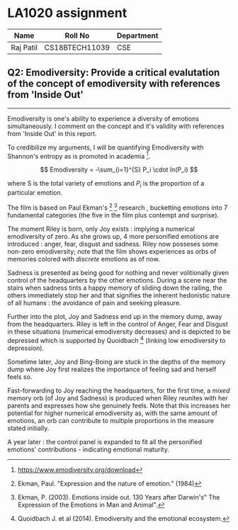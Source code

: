 # LA1020 assignment

|Name|Roll No|Department|
|---|---|---|
|Raj Patil|CS18BTECH11039| CSE|

## Q2: Emodiversity: Provide a critical evalutation of the concept of emodiversity with references from 'Inside Out'

---

Emodiversity is one's ability to experience a diversity of emotions simultaneously. I comment on the concept and it's validity with references from 'Inside Out' in this report.

To credibilize my arguments, I will be quantifying Emodiversity with Shannon's entropy as is promoted in academia [^1].

$$ Emodiversity = -\sum_{i=1}^{S} P_i \cdot ln(P_i) $$

where S is the total variety of emotions and $P_i$ is the proportion of a particular emotion.

The film is based on Paul Ekman's [^2] [^3] research , bucketting emotions into 7 fundamental categories (the five in the film plus contempt and surprise).

The moment Riley is born, only Joy exists : implying a numerical emodiversity of zero. As she grows up, 4 more personified emotions are introduced : anger, fear, disgust and sadness. Riley now posseses some non-zero emodiversity; note that the film shows experiences as orbs of memories colored with *discrete* emotions as of now.

Sadness is presented as being good for nothing and never volitionally given control of the headquarters by the other emotions. During a scene near the stairs  when sadness tints a happy memory of sliding down the railing, the others immediately stop her and that signifies the inherent hedonistic nature of all humans : the avoidance of pain and seeking pleasure.

Further into the plot, Joy and Sadness end up in the memory dump, away from the headquarters. Riley is left in the control of Anger, Fear and Disgust in these situations (numerical emodiversity decreases) and is depicted to be depressed which is supported by Quoidbach [^4] (linking low emodiversity to depression).

Sometime later, Joy and Bing-Boing are stuck in the depths of the memory dump where Joy first realizes the importance of feeling sad and herself feels so. 

Fast-forwarding to Joy reaching the headquarters, for the first time, a *mixed* memory orb (of Joy and Sadness) is produced when Riley reunites with her parents and expresses how she genuinely feels. Note that this increases her potential for higher numerical emodiversity as, with the same amount of emotions, an orb can contribute to multiple proportions in the measure stated initially.

A year later : the control panel is expanded to fit all the personified emotions' contributions - indicating emotional maturity.

[^1]: <https://www.emodiversity.org/download>
[^2]: Ekman, Paul. "Expression and the nature of emotion." (1984)
[^3]: Ekman, P. (2003). Emotions inside out. 130 Years after Darwin's" The Expression of the Emotions in Man and Animal". 
[^4]: Quoidbach J. et al (2014). Emodiversity and the emotional ecosystem.
